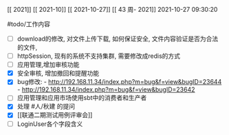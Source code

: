 [[ 2021]]
[[ 2021-10]]
[[ 2021-10-27]]
[[ 43 周- 2021]]
 2021-10-27 09:30:20
 
  #todo/工作内容
 - [ ] download的修改, 对文件上传下载, 如何保证安全, 文件内容验证是否为合法的文件,
 - [ ] httpSession, 现有的系统不支持集群, 需要修改成redis的方式
 - [ ] 应用管理,增加审核功能
 - [x] 安全审核, 增加撤回和提醒功能
 - [x] bug修改: 
			 -  http://192.168.11.34/index.php?m=bug&f=view&bugID=23644
			 -  http://192.168.11.34/index.php?m=bug&f=view&bugID=23642
- [ ] 应用管理和应用市场使用sbt中的消费者和生产者
- [x] 处理 #人/秋建 的提问
- [x] [[联通二期测试用例评审会]]
- [ ] LoginUser各个字段含义